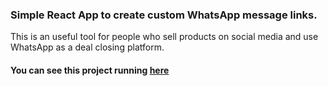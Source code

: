 ### Simple React App to create custom WhatsApp message links.

This is an useful tool for people who sell products on social media and use WhatsApp as a deal closing platform.

#### You can see this project running [here](https://whatsapp-message-link-generator.vercel.app)
